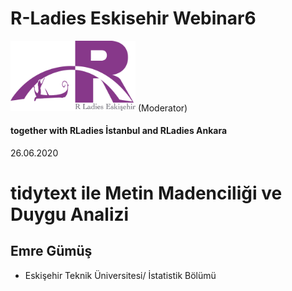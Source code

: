 # R-Ladies Eskisehir Webinar6

<img src="https://github.com/bkanx/R-Ladies-EskisehR-Stickers/blob/master/Init.png" width="200"> (Moderator)

#### together with RLadies İstanbul and RLadies Ankara


26.06.2020

# tidytext ile Metin Madenciliği ve Duygu Analizi

## Emre Gümüş
  
  - Eskişehir Teknik Üniversitesi/ İstatistik Bölümü
